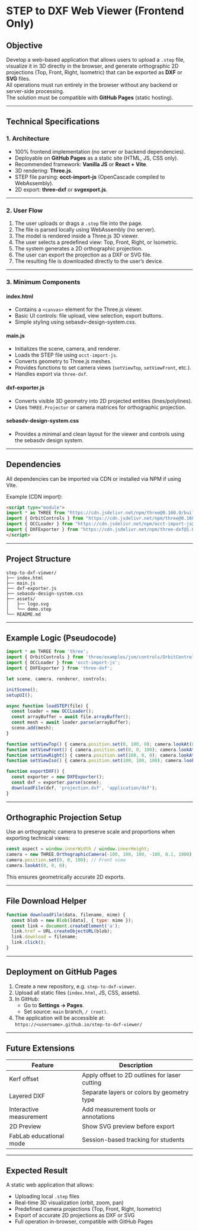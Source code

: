 # STEP to DXF Web Viewer (Frontend Only)

## Objective

Develop a web-based application that allows users to upload a `.step` file, visualize it in 3D directly in the browser, and generate orthographic 2D projections (Top, Front, Right, Isometric) that can be exported as **DXF** or **SVG** files.  
All operations must run entirely in the browser without any backend or server-side processing.  
The solution must be compatible with **GitHub Pages** (static hosting).

---

## Technical Specifications

### 1. Architecture

- 100% frontend implementation (no server or backend dependencies).  
- Deployable on **GitHub Pages** as a static site (HTML, JS, CSS only).  
- Recommended framework: **Vanilla JS** or **React + Vite**.  
- 3D rendering: **Three.js**.  
- STEP file parsing: **occt-import-js** (OpenCascade compiled to WebAssembly).  
- 2D export: **three-dxf** or **svgexport.js**.  

---

### 2. User Flow

1. The user uploads or drags a `.step` file into the page.  
2. The file is parsed locally using WebAssembly (no server).  
3. The model is rendered inside a Three.js 3D viewer.  
4. The user selects a predefined view: Top, Front, Right, or Isometric.  
5. The system generates a 2D orthographic projection.  
6. The user can export the projection as a DXF or SVG file.  
7. The resulting file is downloaded directly to the user’s device.

---

### 3. Minimum Components

#### index.html
- Contains a `<canvas>` element for the Three.js viewer.  
- Basic UI controls: file upload, view selection, export buttons.  
- Simple styling using sebasdv-design-system.css.

#### main.js
- Initializes the scene, camera, and renderer.  
- Loads the STEP file using `occt-import-js`.  
- Converts geometry to Three.js meshes.  
- Provides functions to set camera views (`setViewTop`, `setViewFront`, etc.).  
- Handles export via `three-dxf`.

#### dxf-exporter.js
- Converts visible 3D geometry into 2D projected entities (lines/polylines).  
- Uses `THREE.Projector` or camera matrices for orthographic projection.

#### sebasdv-design-system.css
- Provides a minimal and clean layout for the viewer and controls using the sebasdv design system.

---

## Dependencies

All dependencies can be imported via CDN or installed via NPM if using Vite.

Example (CDN import):

```html
<script type="module">
import * as THREE from "https://cdn.jsdelivr.net/npm/three@0.160.0/build/three.module.js";
import { OrbitControls } from "https://cdn.jsdelivr.net/npm/three@0.160.0/examples/jsm/controls/OrbitControls.js";
import { OCCLoader } from "https://cdn.jsdelivr.net/npm/occt-import-js@1.0.0/dist/occt-import.module.js";
import { DXFExporter } from "https://cdn.jsdelivr.net/npm/three-dxf@1.0.0/dist/three-dxf.module.js";
</script>
```

---

## Project Structure

```
step-to-dxf-viewer/
├── index.html
├── main.js
├── dxf-exporter.js
├── sebasdv-design-system.css
├── assets/
│   ├── logo.svg
│   └── demo.step
└── README.md
```

---

## Example Logic (Pseudocode)

```js
import * as THREE from 'three';
import { OrbitControls } from 'three/examples/jsm/controls/OrbitControls.js';
import { OCCLoader } from 'occt-import-js';
import { DXFExporter } from 'three-dxf';

let scene, camera, renderer, controls;

initScene();
setupUI();

async function loadSTEP(file) {
  const loader = new OCCLoader();
  const arrayBuffer = await file.arrayBuffer();
  const mesh = await loader.parse(arrayBuffer);
  scene.add(mesh);
}

function setViewTop() { camera.position.set(0, 100, 0); camera.lookAt(0, 0, 0); }
function setViewFront() { camera.position.set(0, 0, 100); camera.lookAt(0, 0, 0); }
function setViewRight() { camera.position.set(100, 0, 0); camera.lookAt(0, 0, 0); }
function setViewIso() { camera.position.set(100, 100, 100); camera.lookAt(0, 0, 0); }

function exportDXF() {
  const exporter = new DXFExporter();
  const dxf = exporter.parse(scene);
  downloadFile(dxf, 'projection.dxf', 'application/dxf');
}
```

---

## Orthographic Projection Setup

Use an orthographic camera to preserve scale and proportions when exporting technical views:

```js
const aspect = window.innerWidth / window.innerHeight;
camera = new THREE.OrthographicCamera(-100, 100, 100, -100, 0.1, 1000);
camera.position.set(0, 0, 100); // Front view
camera.lookAt(0, 0, 0);
```

This ensures geometrically accurate 2D exports.

---

## File Download Helper

```js
function downloadFile(data, filename, mime) {
  const blob = new Blob([data], { type: mime });
  const link = document.createElement('a');
  link.href = URL.createObjectURL(blob);
  link.download = filename;
  link.click();
}
```

---

## Deployment on GitHub Pages

1. Create a new repository, e.g. `step-to-dxf-viewer`.  
2. Upload all static files (`index.html`, JS, CSS, assets).  
3. In GitHub:
   - Go to **Settings → Pages**.  
   - Set source: `main` branch, `/ (root)`.  
4. The application will be accessible at:  
   `https://<username>.github.io/step-to-dxf-viewer/`

---

## Future Extensions

| Feature | Description |
|----------|--------------|
| Kerf offset | Apply offset to 2D outlines for laser cutting |
| Layered DXF | Separate layers or colors by geometry type |
| Interactive measurement | Add measurement tools or annotations |
| 2D Preview | Show SVG preview before export |
| FabLab educational mode | Session-based tracking for students |

---

## Expected Result

A static web application that allows:
- Uploading local `.step` files  
- Real-time 3D visualization (orbit, zoom, pan)  
- Predefined camera projections (Top, Front, Right, Isometric)  
- Export of accurate 2D projections as DXF or SVG  
- Full operation in-browser, compatible with GitHub Pages
